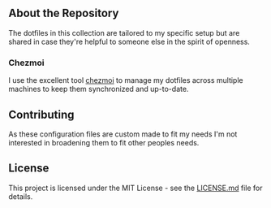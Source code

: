 ## About the Repository

The dotfiles in this collection are tailored to my specific setup but are shared in case they're helpful to someone else in the spirit of openness.

### Chezmoi

I use the excellent tool [chezmoi][1] to manage my dotfiles across multiple machines to keep them synchronized and up-to-date.

## Contributing

As these configuration files are custom made to fit my needs I'm not interested in broadening them to fit other peoples needs.

## License

This project is licensed under the MIT License - see the [LICENSE.md](LICENSE) file for details.

[1]: https://www.chezmoi.io/
